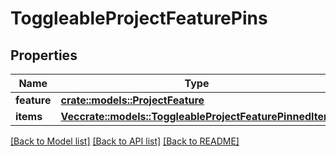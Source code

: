 # ToggleableProjectFeaturePins

## Properties

Name | Type | Description | Notes
------------ | ------------- | ------------- | -------------
**feature** | [**crate::models::ProjectFeature**](ProjectFeature.md) |  | 
**items** | [**Vec<crate::models::ToggleableProjectFeaturePinnedItem>**](ToggleableProjectFeaturePinnedItem.md) |  | 

[[Back to Model list]](../README.md#documentation-for-models) [[Back to API list]](../README.md#documentation-for-api-endpoints) [[Back to README]](../README.md)


